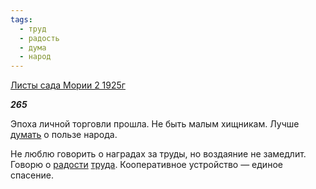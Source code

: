 ```yaml
---
tags:
  - труд
  - радость
  - дума
  - народ
---
```

[Листы сада Мории 2 1925г](https://127.0.0.1:4002/agni/1925)

___265___

Эпоха личной торговли прошла. Не быть малым хищникам. Лучше [думать](../../../tags/#дума) о пользе народа.   

Не люблю говорить о наградах за труды, но воздаяние не замедлит. Говорю о [радости](../../../tags/#радость) [труда](../../../tags/#труд). Кооперативное устройство — единое спасение.   

